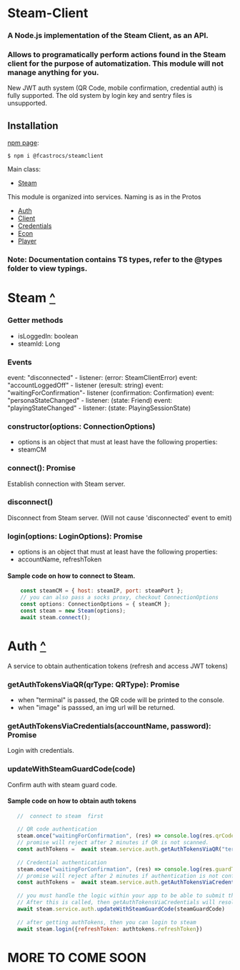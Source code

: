 # Steam-Client
### A Node.js implementation of the Steam Client, as an API.
### Allows to programatically perform actions found in the Steam client for the purpose of automatization. This module will not manage anything for you.

New JWT auth system (QR Code, mobile confirmation, credential  auth) is fully supported. The old system by login key and sentry files is unsupported.

## Installation
[npm page](https://www.npmjs.com/package/@fcastrocs/steamclient):

    $ npm i @fcastrocs/steamclient

Main class:
- [Steam](#steam-)

This module is organized into services. Naming is as in the Protos
- [Auth](#auth-)
- [Client](#client-)
- [Credentials](#credentials-)
- [Econ](#econ-)
- [Player](#player-)

### Note: Documentation contains TS types, refer to the @types folder to view typings.

# Steam [^](#steam)

### Getter methods
- isLoggedIn: boolean
- steamId: Long

### Events
event: "disconnected" - listener: (error: SteamClientError)
event: "accountLoggedOff" - listener (eresult: string)
event: "waitingForConfirmation"- listener (confirmation: Confirmation)
event: "personaStateChanged" - listener: (state: Friend)
event: "playingStateChanged" - listener: (state: PlayingSessionState)

### constructor(options: ConnectionOptions)
 - options is an object that must at least have the following properties:
 - steamCM

### connect(): Promise<void>
Establish connection with Steam server.

### disconnect()
Disconnect from Steam server. (Will not cause 'disconnected' event to emit)

### login(options: LoginOptions): Promise<AccountData>
 - options is an object that must at least have the following properties:
 - accountName, refreshToken
 
#### Sample code on how to  connect to Steam.
```js
    const steamCM = { host: steamIP, port: steamPort };
    // you can also pass a socks proxy, checkout ConnectionOptions
    const options: ConnectionOptions = { steamCM };
    const steam = new Steam(options);
    await steam.connect();
```

# Auth [^](#auth)
A service to obtain authentication tokens (refresh and access JWT tokens)

### getAuthTokensViaQR(qrType: QRType): Promise<AuthTokens>
- when "terminal" is passed, the QR code will be printed to the console.
- when "image" is passsed, an img url will be returned.

### getAuthTokensViaCredentials(accountName, password): Promise<AuthTokens>
Login with credentials.

### updateWithSteamGuardCode(code)
Confirm auth with steam guard code.

#### Sample code on how to obtain auth tokens
 ```js
    //  connect to steam  first
    
    // QR code authentication
    steam.once("waitingForConfirmation", (res) => console.log(res.qrCode));
    // promise will reject after 2 minutes if QR is not scanned.
    const authTokens =  await steam.service.auth.getAuthTokensViaQR("terminal"); // can be "image"
    
    // Credential authentication
    steam.once("waitingForConfirmation", (res) => console.log(res.guardType));
    // promise will reject after 2 minutes if authentication is not confirmed.
    const authTokens =  await steam.service.auth.getAuthTokensViaCredentials(accountName, password);
    
    // you must handle the logic within your app to be able to submit the steam guard code
    // After this is called, then getAuthTokensViaCredentials will resolve with authTokens.
    await steam.service.auth.updateWithSteamGuardCode(steamGuardCode)
    
    // after getting authTokens, then you can login to steam
    await steam.login({refreshToken: authtokens.refreshToken})
 ```

# MORE TO COME SOON